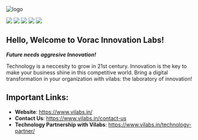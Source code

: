 ![logo](https://www.vilabs.in/logo/logo.png)

[![](https://img.shields.io/badge/Estd.-2021-green)](https://www.vilabs.in/about-us/)
[![](https://img.shields.io/badge/Information_Technology-orange)](https://www.vilabs.in/)
[![](https://img.shields.io/badge/LinkedIn-green?style=social&logo=linkedin)](https://www.linkedin.com/company/vilabs-in)
[![](https://img.shields.io/badge/Facebook-green?style=social&logo=facebook)](https://www.facebook.com/VILabsIndia)
[![](https://img.shields.io/badge/Youtube-green?style=social&logo=Youtube)](https://www.youtube.com/channel/UC7CmeYzp98kVyp9NlceTmcQ)

## Hello, Welcome to Vorac Innovation Labs!

***Future needs aggresive Innovation!***

Technology is a neccesity to grow in 21st century. Innovation is the key to make your business shine in this competitive world. Bring a digital transformation in your organization with vilabs: the laboratory of innovation!

## Important Links:
- **Website**: https://www.vilabs.in/
- **Contact Us**: https://www.vilabs.in/contact-us
- **Technology Partnership with Vilabs**: https://www.vilabs.in/technology-partner/
